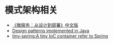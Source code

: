 # 模式架构相关
- [《微服务：从设计到部署》中文版](https://github.com/oopsguy/microservices-from-design-to-deployment-chinese)
- [Design patterns implemented in Java](https://github.com/iluwatar/java-design-patterns)
- [tiny-spring:A tiny IoC container refer to Spring](https://github.com/code4craft/tiny-spring)